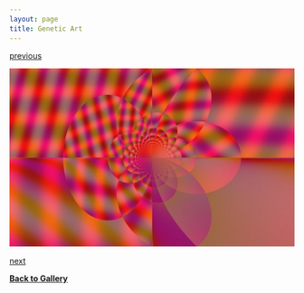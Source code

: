 ```yaml
---
layout: page
title: Genetic Art
---
```


[previous](page5-1007-full.html)

![](page5-1008-full.jpg)

[next](page5-1009-full.html)		

[**Back to Gallery**](../index.html)
